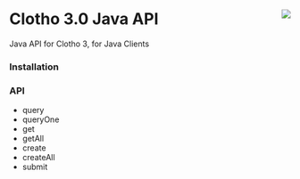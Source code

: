 # Clotho 3.0 Java API  <img align="right" src="http://cidarlab.org/wp-content/uploads/2013/08/research-clotho.png" />


Java API for Clotho 3, for Java Clients
### Installation

### API
* query
* queryOne
* get
* getAll
* create
* createAll
* submit
